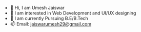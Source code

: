 - 👋 Hi, I am Umesh Jaiswar
- 👀 I am interested in Web Development and UI/UX designing
- 🌱 I am currently Pursuing B.E/B.Tech
- 📫 Email: jaiswarumesh29@gmail.com

<!---
jaiswarrahul29/jaiswarrahul29 is a ✨ special ✨ repository because its `README.md` (this file) appears on your GitHub profile.
You can click the Preview link to take a look at your changes.
--->
